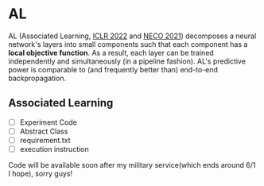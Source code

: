 # AL

AL (Associated Learning, [ICLR 2022](https://in.ncu.edu.tw/~hhchen/academic_works/wu22-associated.pdf) and [NECO 2021](https://github.com/SamYWK/Associated_Learning)) decomposes a neural network's layers into small components such that each component has a **local objective function**.  As a result, each layer can be trained independently and simultaneously (in a pipeline fashion).  AL's predictive power is comparable to (and frequently better than) end-to-end backpropagation.

## Associated Learning

- [ ] Experiment Code
- [ ] Abstract Class
- [ ] requirement.txt
- [ ] execution instruction

Code will be available soon after my military service(which ends around 6/1 I hope), sorry guys!
